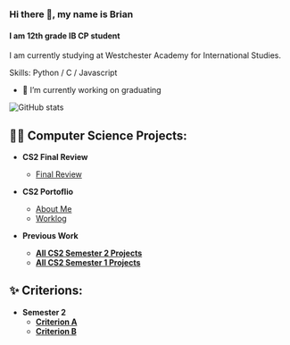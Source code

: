
### Hi there 👋, my name is Brian
#### I am 12th grade IB CP student 
I am currently studying at Westchester Academy for International Studies. 

Skills: Python / C / Javascript

- 🔭 I’m currently working on graduating 



![GitHub stats](https://github-readme-stats.vercel.app/api?username=doanbri&show_icons=true)  


<h2>👨‍💻 Computer Science Projects:</h2>

- <b>CS2 Final Review</b>
  - [Final Review](https://docs.google.com/document/d/1WYwtGNmZddqkGf9gi85ligPJsOTZtXbhHUAP0fVO4h0/edit?usp=sharing)
- <b>CS2 Portoflio</b>
  - [About Me](https://sites.google.com/mysbisd.org/brian-doan/home)
  - [Worklog](https://sites.google.com/mysbisd.org/brian-doan/classes/worklog)

- <b>Previous Work
  - [All CS2 Semester 2 Projects](https://docs.google.com/document/d/19AvjCt93PtIQp-TeVCa-Lv5c7DxyVAEB_es2t3IUPLs/edit?usp=sharing)
  - [All CS2 Semester 1 Projects](https://docs.google.com/document/d/1OiNRrEnwzvh7h_oCBY66tXItCJ0P_6UbZxqxUoWUdzM/edit?usp=sharing)
<h2>✨ Criterions:</h2>

- <b>Semester 2</b>
  - [Criterion A](https://docs.google.com/document/d/1tZuw_p4JPcThImpFid6YCtx1M99oC1h5flXOxTgpCrA/edit?usp=sharing)
  - [Criterion B](https://docs.google.com/document/d/17_qWTf6OT5TT_YOge9f4eoqviQpm8Z3kNgV3Inu2v1o/edit?usp=sharing)
 
